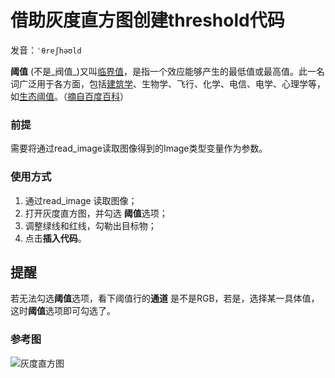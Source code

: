 # 借助灰度直方图创建threshold代码

发音：`ˈθreʃhəʊld`

**阈值** (不是_阀值_)又叫[临界值](https://baike.baidu.com/item/临界值/9322537)，是指一个效应能够产生的最低值或最高值。此一名词广泛用于各方面，包括[建筑学](https://baike.baidu.com/item/建筑学/228287)、生物学、飞行、化学、电信、电学、心理学等，如[生态阈值](https://baike.baidu.com/item/生态阈值/10986797)。（[摘自百度百科](https://baike.baidu.com/item/%E9%98%88%E5%80%BC/7442398)）

### 前提

需要将通过read_image读取图像得到的Image类型变量作为参数。



### 使用方式

1. 通过read_image 读取图像；
2. 打开灰度直方图，并勾选 **阈值**选项；
3. 调整绿线和红线，勾勒出目标物；
4. 点击**插入代码**。



## 提醒

若无法勾选**阈值**选项，看下阈值行的**通道** 是不是RGB，若是，选择某一具体值，这时**阈值**选项即可勾选了。

### 参考图

![灰度直方图](http://qn.halcon.lizhenguo.cn/image/%E7%81%B0%E5%BA%A6%E7%9B%B4%E6%96%B9%E5%9B%BE1.png)

